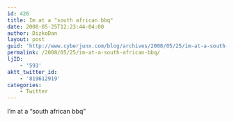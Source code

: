 ```yaml
---
id: 426
title: Im at a "south african bbq"
date: 2008-05-25T12:23:44-04:00
author: DizkoDan
layout: post
guid: 'http://www.cyberjunx.com/blog/archives/2008/05/25/im-at-a-south-african-bbq/'
permalink: /2008/05/25/im-at-a-south-african-bbq/
ljID:
    - '593'
aktt_twitter_id:
    - '819612919'
categories:
    - Twitter
---
```


I’m at a “south african bbq”